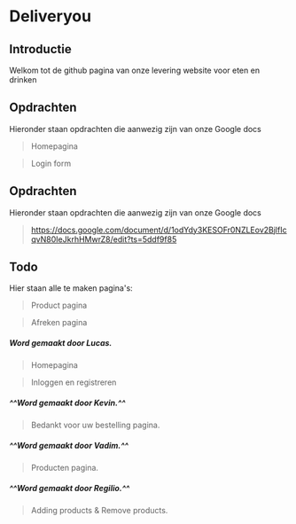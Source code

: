 # Deliveryou 

## Introductie

Welkom tot de github pagina van onze levering website voor eten en drinken

## Opdrachten 

 Hieronder staan opdrachten die aanwezig zijn van onze Google docs
 
 > Homepagina
 
 > Login form

## Opdrachten 

 Hieronder staan opdrachten die aanwezig zijn van onze Google docs
 
 > https://docs.google.com/document/d/1odYdy3KESOFr0NZLEov2BjlfIcqvN80IeJkrhHMwrZ8/edit?ts=5ddf9f85
 
 ## Todo 

Hier staan alle te maken pagina's:

 > Product pagina 

 > Afreken pagina

  ##### Word gemaakt door Lucas.
  > Homepagina
  
  >Inloggen en registreren
 
   ##### ^^Word gemaakt door Kevin.^^
 > Bedankt voor uw bestelling pagina.
   ##### ^^Word gemaakt door Vadim.^^
   
   >Producten pagina.
   ##### ^^Word gemaakt door Regilio.^^

> Adding products & Remove products.
